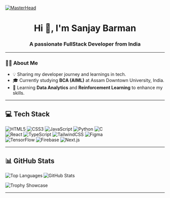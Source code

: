 <!-- Level 1: Simple bio and stats -->
[![MasterHead](https://firebasestorage.googleapis.com/v0/b/flexi-coding.appspot.com/o/dempgi7-520f8d5f-63d4-4453-8822-dbc149ae27f8.gif?alt=media&token=91c0c7b2-93c3-4029-b011-1a8703c5730d)](https://github.com/SanjayBarman15)

<h1 align="center">Hi 👋, I'm Sanjay Barman</h1>
<h3 align="center">A passionate FullStack Developer from India</h3>

---

### 👨‍💻 About Me
- 💡 Sharing my developer journey and learnings in tech.  
- 🎓 Currently studying **BCA (AIML)** at Assam Downtown University, India.  
- 🌱 Learning **Data Analytics** and **Reinforcement Learning** to enhance my skills.

---

## 💻 Tech Stack  
![HTML5](https://img.shields.io/badge/html5-%23E34F26.svg?style=for-the-badge&logo=html5&logoColor=white)
![CSS3](https://img.shields.io/badge/css3-%231572B6.svg?style=for-the-badge&logo=css3&logoColor=white)
![JavaScript](https://img.shields.io/badge/javascript-%23323330.svg?style=for-the-badge&logo=javascript&logoColor=%23F7DF1E)
![Python](https://img.shields.io/badge/python-3670A0?style=for-the-badge&logo=python&logoColor=ffdd54)
![C](https://img.shields.io/badge/c-%2300599C.svg?style=for-the-badge&logo=c&logoColor=white)<br/>
![React](https://img.shields.io/badge/react-%2320232a.svg?style=for-the-badge&logo=react&logoColor=%2361DAFB)
![TypeScript](https://img.shields.io/badge/typescript-%23007ACC.svg?style=for-the-badge&logo=typescript&logoColor=white)
![TailwindCSS](https://img.shields.io/badge/tailwindcss-%2338B2AC.svg?style=for-the-badge&logo=tailwind-css&logoColor=white)
![Figma](https://img.shields.io/badge/figma-%23F24E1E.svg?style=for-the-badge&logo=figma&logoColor=white)<br/>
![TensorFlow](https://img.shields.io/badge/tensorflow-%23FF6F00.svg?style=for-the-badge&logo=tensorflow&logoColor=white)
![Firebase](https://img.shields.io/badge/firebase-%23039BE5.svg?style=for-the-badge&logo=firebase&logoColor=white)
![Next.js](https://img.shields.io/badge/next.js-%23000000.svg?style=for-the-badge&logo=next.js&logoColor=white)

---

## 📊 GitHub Stats  

<p>
  <img align="left" src="https://github-readme-stats.vercel.app/api/top-langs?username=SanjayBarman15&show_icons=true&locale=en&layout=compact&theme=tokyonight" alt="Top Languages" />
</p>
<p>
  <img align="center" src="https://github-readme-stats.vercel.app/api?username=SanjayBarman15&theme=radical&hide_border=false&include_all_commits=true&count_private=true" alt="GitHub Stats" />
</p>
<p>
  <img align="center" src="https://github-profile-trophy.vercel.app/?username=SanjayBarman15&theme=radical&no-frame=false&no-bg=true&margin-w=4" alt="Trophy Showcase" />
</p>

---
